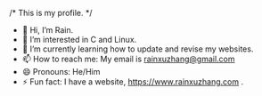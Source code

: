 /* This is my profile. */
- 👋 Hi, I’m Rain.
- 👀 I’m interested in C and Linux.
- 🌱 I’m currently learning how to update and revise my websites.
- 📫 How to reach me: My email is rainxuzhang@gmail.com
- 😄 Pronouns: He/Him
- ⚡ Fun fact: I have a website, https://www.rainxuzhang.com .
